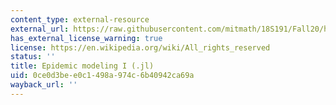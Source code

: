 ```yaml
---
content_type: external-resource
external_url: https://raw.githubusercontent.com/mitmath/18S191/Fall20/homework/homework4/hw4.jl
has_external_license_warning: true
license: https://en.wikipedia.org/wiki/All_rights_reserved
status: ''
title: Epidemic modeling I (.jl)
uid: 0ce0d3be-e0c1-498a-974c-6b40942ca69a
wayback_url: ''
---
```

